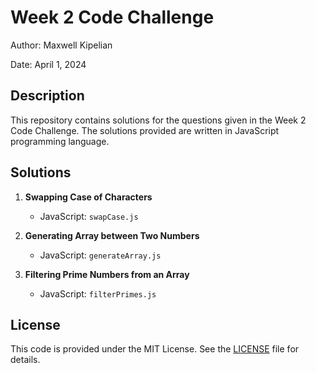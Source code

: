 # Week 2 Code Challenge

Author: Maxwell Kipelian

Date: April 1, 2024

## Description

This repository contains solutions for the questions given in the Week 2 Code Challenge. The solutions provided are written in JavaScript  programming language.

## Solutions

1. **Swapping Case of Characters**
    - JavaScript: `swapCase.js`


2. **Generating Array between Two Numbers**
    - JavaScript: `generateArray.js`


3. **Filtering Prime Numbers from an Array**
    - JavaScript: `filterPrimes.js`


## License

This code is provided under the MIT License. See the [LICENSE](LICENSE) file for details.
